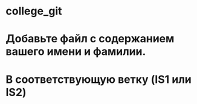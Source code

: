 # college_git
# Добавьте файл с содержанием вашего имени и фамилии.
# В соответствующую ветку (IS1 или IS2)
